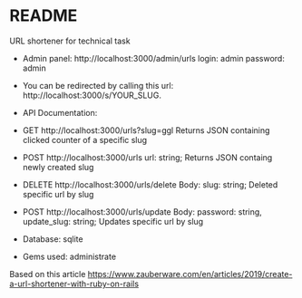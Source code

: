 # README
URL shortener for technical task

* Admin panel: http://localhost:3000/admin/urls login: admin password: admin

* You can be redirected by calling this url: http://localhost:3000/s/YOUR_SLUG. 

* API Documentation:

* GET http://localhost:3000/urls?slug=ggl Returns JSON containing clicked counter of a specific slug

* POST http://localhost:3000/urls url: string; Returns JSON containg newly created slug

* DELETE http://localhost:3000/urls/delete Body: slug: string; Deleted specific url by slug

* POST http://localhost:3000/urls/update Body: password: string, update_slug: string; Updates specific url by slug

* Database: sqlite

* Gems used: administrate

Based on this article https://www.zauberware.com/en/articles/2019/create-a-url-shortener-with-ruby-on-rails